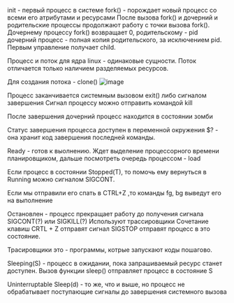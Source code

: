 init - первый процесс в системе
fork() - порождает новый процесс со всеми его атрибутами и ресурсами 
После вызова fork() и дочерний и родительские процессы продолжают работу с точки вызова fork().
Дочернему процессу fork() возвращает 0, родительскому - pid
дочерний процесс - полная копия родительского, за исключением pid.
Первым управление получает child.

Процесс и поток для ядра linux - одинаковые сущности.
Поток отличается только наличием разделяемых ресурсов.

Для создания потока - clone()
![image](https://user-images.githubusercontent.com/80594181/152748453-7732e92d-c424-4af8-831e-e8b091362610.png)



Процесс заканчивается системным вызовом exit() либо сигналом завершения 
Сигнал процессу можно отправить командой kill

После завершения дочерний процесс находится в состоянии зомби


Статус завершения процесса доступен в переменной окружения $? - она хранит код завершения последней команды.

Ready - готов к выолнению. Ждет выделение процессорного времени планировщиком, дальше посмотреть очередь процессом - load

Если процесс в состоянии Stopped(T), то помочь ему вернуться в Running можно сигналом SIGCONT.

Если мы отправили его спать в CTRL+Z ,то команды fg, bg выведут его на выполнение

Остановлен - процесс прекращает работу до получения сигнала SIGCONT(?)  или SIGKILL(?)
Используют трассировщики
Сочетание клавиш CRTL + Z отправят сигнал SIGSTOP отправят процесс в это состояние.

Трасировщики это - программы, котрые запускают коды пошагово.

Sleeping(S) - процесс в ожидании, пока запрашиваемый ресурс станет доступен.
Вызов функции sleep() отправляет процесс в состояние S

Uninterruptable Sleep(d) - то же, что и выше, но процесс не обрабатывает поступающие сигналы до завершения системного вызова
